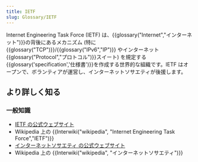 ```yaml
---
title: IETF
slug: Glossary/IETF
---
```

Internet Engineering Task Force (IETF) は、{{glossary("Internet","インターネット")}}の背後にあるメカニズム (特に {{glossary("TCP")}}/{{glossary("IPv6","IP")}} やインターネット{{glossary("Protocol","プロトコル")}}スイート) を規定する{{glossary('specification','仕様書')}}を作成する世界的な組織です。IETF はオープンで、ボランティアが運営し、インターネットソサエティが後援します。

## より詳しく知る

### 一般知識

- [IETF の公式ウェブサイト](https://www.ietf.org/)
- Wikipedia 上の {{Interwiki("wikipedia", "Internet Engineering Task Force","IETF")}}
- [インターネットソサエティ の公式ウェブサイト](https://www.internetsociety.org/)
- Wikipedia 上の {{Interwiki("wikipedia", "インターネットソサエティ")}}
